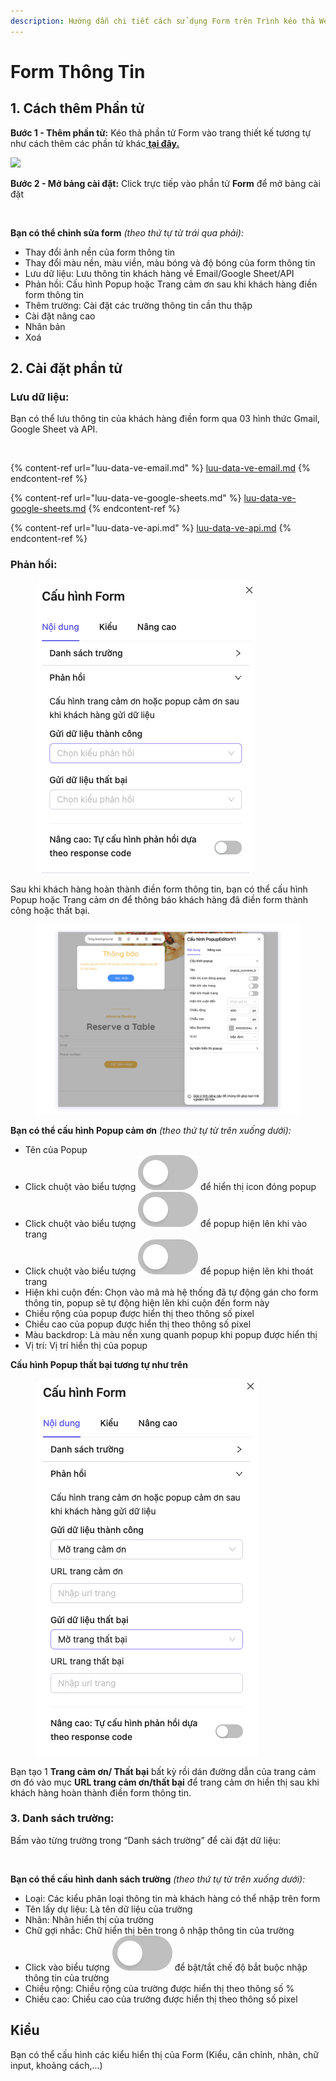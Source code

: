 ```yaml
---
description: Hướng dẫn chi tiết cách sử dụng Form trên Trình kéo thả Website/Landing page
---
```


# Form Thông Tin

## 1. **Cách thêm Phần tử**

**Bước 1 - Thêm phần tử:** Kéo thả phần tử Form vào trang thiết kế tương tự như cách thêm các phần tử khác[ **tại đây.**](../../cac-thanh-phan-co-ban-tren-tempi/phan-tu/)

![](<../../.gitbook/assets/Giao diện form (1).png>)

**Bước 2 - Mở bảng cài đặt:** Click trực tiếp vào phần tử **Form** để mở bảng cài đặt

<figure><img src="../../.gitbook/assets/Form lưu dữ liệu (3).png" alt=""><figcaption></figcaption></figure>

**Bạn có thể chỉnh sửa form** _(theo thứ tự từ trái qua phải):_

* Thay đổi ảnh nền của form thông tin
* Thay đổi màu nền, màu viền, màu bóng và độ bóng của form thông tin
* Lưu dữ liệu: Lưu thông tin khách hàng về Email/Google Sheet/API
* Phản hồi: Cấu hình Popup hoặc Trang cảm ơn sau khi khách hàng điền form thông tin
* Thêm trường: Cài đặt các trường thông tin cần thu thập
* Cài đặt nâng cao
* Nhân bản
* Xoá

## 2. Cài đặt phần tử

### Lưu dữ liệu:

Bạn có thể lưu thông tin của khách hàng điền form qua 03 hình thức Gmail, Google Sheet và API.

<figure><img src="../../.gitbook/assets/Form lưu dữ liệu (2).png" alt=""><figcaption></figcaption></figure>

{% content-ref url="luu-data-ve-email.md" %}
[luu-data-ve-email.md](luu-data-ve-email.md)
{% endcontent-ref %}

{% content-ref url="luu-data-ve-google-sheets.md" %}
[luu-data-ve-google-sheets.md](luu-data-ve-google-sheets.md)
{% endcontent-ref %}

{% content-ref url="luu-data-ve-api.md" %}
[luu-data-ve-api.md](luu-data-ve-api.md)
{% endcontent-ref %}

### Phản hồi:&#x20;

<figure><img src="../../.gitbook/assets/Screen Shot 2022-12-09 at 10.43.46.png" alt=""><figcaption></figcaption></figure>

Sau khi khách hàng hoàn thành điền form thông tin, bạn có thể cấu hình Popup hoặc Trang cảm ơn để thông báo khách hàng đã điền form thành công hoặc thất bại.

<figure><img src="../../.gitbook/assets/Form popup.png" alt=""><figcaption></figcaption></figure>

**Bạn có thể cấu hình Popup cảm ơn** _(theo thứ tự từ trên xuống dưới):_

* Tên của Popup
* Click chuột vào biểu tượng <img src="../../.gitbook/assets/image (138).png" alt="" data-size="line"> để hiển thị icon đóng popup
* Click chuột vào biểu tượng <img src="../../.gitbook/assets/image (138).png" alt="" data-size="line"> để popup hiện lên khi vào trang
* Click chuột vào biểu tượng <img src="../../.gitbook/assets/image (138).png" alt="" data-size="line"> để popup hiện lên khi thoát trang
* Hiện khi cuộn đến: Chọn vào mã mà hệ thống đã tự động gán cho form thông tin, popup sẽ tự động hiện lên khi cuộn đến form này
* Chiều rộng của popup được hiển thị theo thông số pixel
* Chiều cao của popup được hiển thị theo thông số pixel
* Màu backdrop: Là màu nền xung quanh popup khi popup được hiển thị
* Vị trí: Vị trí hiển thị của popup

**Cấu hình Popup thất bại tương tự như trên**

<figure><img src="../../.gitbook/assets/Screen Shot 2022-12-09 at 11.22.53.png" alt=""><figcaption></figcaption></figure>

Bạn tạo 1 **Trang cảm ơn/ Thất bại** bất kỳ rồi dán đường dẫn của trang cảm ơn đó vào mục **URL trang cảm ơn/thất bại** để trang cảm ơn hiển thị sau khi khách hàng hoàn thành điền form thông tin.

### 3. Danh sách trường:

Bấm vào từng trường trong “Danh sách trường” để cài đặt dữ liệu:

<figure><img src="../../.gitbook/assets/Form cấu hình.png" alt=""><figcaption></figcaption></figure>

**Bạn có thể cấu hình danh sách trường** _(theo thứ tự từ trên xuống dưới):_

* Loại: Các kiểu phân loại thông tin mà khách hàng có thể nhập trên form
* Tên lấy dự liệu: Là tên dữ liệu của trường
* Nhãn: Nhãn hiển thị của trường
* Chữ gợi nhắc: Chữ hiển thị bên trong ô nhập thông tin của trường
* Click vào biểu tượng <img src="../../.gitbook/assets/on-off icon.png" alt="" data-size="line"> để bật/tắt chế độ bắt buộc nhập thông tin của trường
* Chiều rộng: Chiều rộng của trường được hiển thị theo thông số %
* Chiều cao: Chiều cao của trường được hiển thị theo thông số pixel

## Kiểu

Bạn có thể cấu hình các kiểu hiển thị của Form (Kiểu, căn chỉnh, nhãn, chữ input, khoảng cách,...)&#x20;

<figure><img src="../../.gitbook/assets/Form cấu hình1.png" alt=""><figcaption></figcaption></figure>
